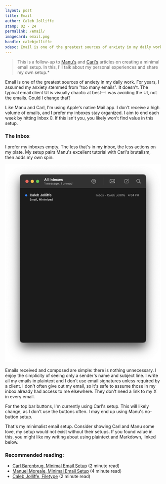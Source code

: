 ```yaml
---
layout: post
title: Email
author: Caleb Jolliffe
stamp: 02 · 24
permalink: /email/
imagecard: email.png
handle: calebjolliffe
xdesc: Email is one of the greatest sources of anxiety in my daily work. For years, I assumed my anxiety stemmed from "too many emails". It doesn't. The typical email client UI is visually chaotic at best—I was avoiding the UI, not the emails. Could I change that?
---
```


> This is a follow-up to [Manu's](https://manuelmoreale.com/emails) and [Carl's](https://carlbarenbrug.com/minimal-email-setup) articles on creating a minimal email setup. In this, I'll talk about my personal experiences and share my own setup.*

Email is one of the greatest sources of anxiety in my daily work. For years, I assumed my anxiety stemmed from "too many emails". It doesn't. The typical email client UI is visually chaotic at best—I was avoiding the UI, not the emails. Could I change that?

Like Manu and Carl, I'm using Apple's native Mail app. I don't receive a high volume of emails, and I prefer my inboxes stay organized. I aim to end each week by hitting Inbox 0. If this isn't you, you likely won't find value in this setup.

### The Inbox

I prefer my inboxes empty. The less that's in my inbox, the less actions on my plate. My setup pairs Manu's excellent tutorial with Carl's brutalism, then adds my own spin.

![My minimalist inbox.](/assets/images/inbox.png)

Emails received and composed are simple: there is nothing unnecessary. I enjoy the simplicity of seeing only a sender's name and subject line. I write all my emails in plaintext and I don't use email signatures unless required by a client. I don't often give out my email, so it's safe to assume those in my inbox already had access to me elsewhere. They don't need a link to my X in every email.

For the top bar buttons, I'm currently using Carl's setup. This will likely change, as I don't use the buttons often. I may end up using Manu's no-button setup.

That's my minimalist email setup. Consider showing Carl and Manu some love, my setup would not exist without their setups. If you found value in this, you might like my writing about using plaintext and Markdown, linked below.

### Recommended reading:
- [Carl Barenbrug, Minimal Email Setup](https://carlbarenbrug.com/minimal-email-setup) (2 minute read)
- [Manuel Moreale, Minimal Email Setup](https://manuelmoreale.com/emails) (4 minute read)
- [Caleb Jolliffe, Filetype](/filetype/) (2 minute read)

